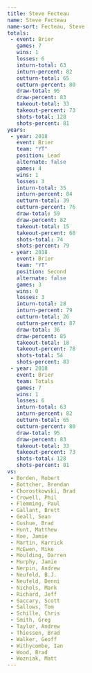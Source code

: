```yaml
---
title: Steve Fecteau
name: Steve Fecteau
name-sort: Fecteau, Steve
totals:
 - event: Brier
   games: 7
   wins: 1
   losses: 6
   inturn-total: 63
   inturn-percent: 82
   outturn-total: 65
   outturn-percent: 80
   draw-total: 95
   draw-percent: 83
   takeout-total: 33
   takeout-percent: 73
   shots-total: 128
   shots-percent: 81
years:
 - year: 2018
   event: Brier
   team: "YT"
   position: Lead
   alternate: false
   games: 4
   wins: 1
   losses: 3
   inturn-total: 35
   inturn-percent: 84
   outturn-total: 39
   outturn-percent: 76
   draw-total: 59
   draw-percent: 82
   takeout-total: 15
   takeout-percent: 68
   shots-total: 74
   shots-percent: 79
 - year: 2018
   event: Brier
   team: "YT"
   position: Second
   alternate: false
   games: 3
   wins: 0
   losses: 3
   inturn-total: 28
   inturn-percent: 79
   outturn-total: 26
   outturn-percent: 87
   draw-total: 36
   draw-percent: 85
   takeout-total: 18
   takeout-percent: 78
   shots-total: 54
   shots-percent: 83
 - year: 2018
   event: Brier
   team: Totals
   games: 7
   wins: 1
   losses: 6
   inturn-total: 63
   inturn-percent: 82
   outturn-total: 65
   outturn-percent: 80
   draw-total: 95
   draw-percent: 83
   takeout-total: 33
   takeout-percent: 73
   shots-total: 128
   shots-percent: 81
vs:
 - Borden, Robert
 - Bottcher, Brendan
 - Chorostkowski, Brad
 - Crowell, Phil
 - Flemming, Paul
 - Gallant, Brett
 - Geall, Sean
 - Gushue, Brad
 - Hunt, Matthew
 - Koe, Jamie
 - Martin, Karrick
 - McEwen, Mike
 - Moulding, Darren
 - Murphy, Jamie
 - Nerpin, Andrew
 - Neufeld, B.J.
 - Neufeld, Denni
 - Nichols, Mark
 - Richard, Jeff
 - Saccary, Scott
 - Sallows, Tom
 - Schille, Chris
 - Smith, Greg
 - Taylor, Andrew
 - Thiessen, Brad
 - Walker, Geoff
 - Withycombe, Ian
 - Wood, Brad
 - Wozniak, Matt
---
```

